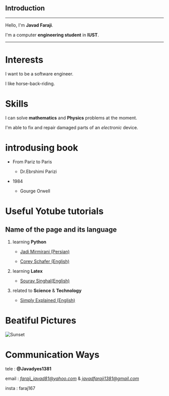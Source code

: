 ## Introduction
---
Hello, I'm __Javad Faraji__.

I'm a computer **engineering student** in **IUST**.

---
# Interests

I want to be a software engineer.


I like horse-back-riding.


# Skills

I can solve __mathematics__ and __Physics__ problems at the moment.

I'm able to fix and repair damaged parts of an _electronic_ device.

# introdusing book

+ From Pariz to Paris
  
    + Dr.Ebrshimi Parizi
    
  

+ 1984
  
    + Gourge Orwell
    

# Useful Yotube tutorials

## Name of the page and its language

1. learning __Python__

    + [Jadi Mirmirani (Persian)](https://www.youtube.com/playlist?list=PL-tKrPVkKKE1Y_o_h2w85dzVdoX5t7SI0)
    
    + [Corey Schafer (English)]( https://www.youtube.com/playlist?list=PL-osiE80TeTskrapNbzXhwoFUiLCjGgY7)
    
2. learning __Latex__
    
    + [Sourav Singhal(English)](https://youtu.be/Y-kXtWdjtmw)
    
    
3. related to __Science__  &  __Technology__

    + [Simply Explained (English)](https://youtu.be/WOvvyqJ-vwo)
    
    
# Beatiful Pictures
![Sunset](20200531_204551.jpg)

# Communication Ways

tele : __@Javadyes1381__

email : *faraji_javad81@yahoo.com*  &  *javadfaraji1381@gmail.com*

insta : faraj167


